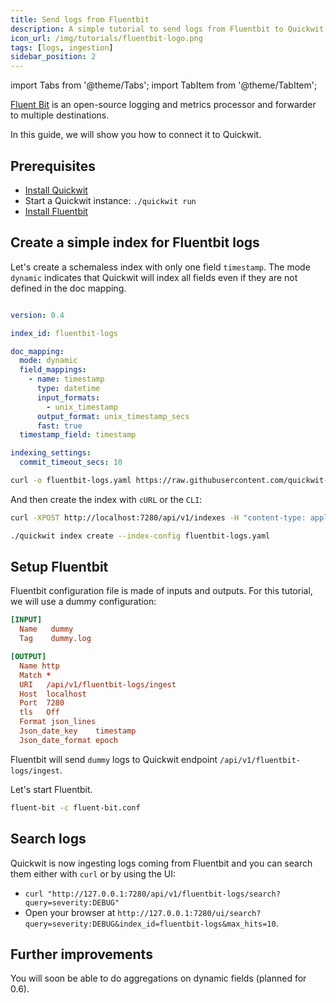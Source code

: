 ```yaml
---
title: Send logs from Fluentbit
description: A simple tutorial to send logs from Fluentbit to Quickwit in a few minutes.
icon_url: /img/tutorials/fluentbit-logo.png
tags: [logs, ingestion]
sidebar_position: 2
---
```


import Tabs from '@theme/Tabs';
import TabItem from '@theme/TabItem';

[Fluent Bit](https://fluentbit.io/) is an open-source logging and metrics processor and forwarder to multiple destinations.

In this guide, we will show you how to connect it to Quickwit.

## Prerequisites

- [Install Quickwit](/docs/get-started/installation.md)
- Start a Quickwit instance: `./quickwit run`
- [Install Fluentbit](https://docs.fluentbit.io/manual/installation/getting-started-with-fluent-bit)


## Create a simple index for Fluentbit logs

Let's create a schemaless index with only one field `timestamp`. The mode `dynamic` indicates that Quickwit will index all fields even if they are not defined in the doc mapping.

```yaml title="index-config.yaml"

version: 0.4

index_id: fluentbit-logs

doc_mapping:
  mode: dynamic
  field_mappings:
    - name: timestamp
      type: datetime
      input_formats:
        - unix_timestamp
      output_format: unix_timestamp_secs
      fast: true
  timestamp_field: timestamp

indexing_settings:
  commit_timeout_secs: 10
```

```bash
curl -o fluentbit-logs.yaml https://raw.githubusercontent.com/quickwit-oss/quickwit/main/config/tutorials/fluentbit-logs/index-config.yaml
```

And then create the index with `cURL` or the `CLI`:

<Tabs>

<TabItem value="curl" label="cURL">

```bash
curl -XPOST http://localhost:7280/api/v1/indexes -H "content-type: application/yaml" --data-binary @fluentbit-logs.yaml
```

</TabItem>

<TabItem value="cli" label="CLI">

```bash
./quickwit index create --index-config fluentbit-logs.yaml
```

</TabItem>

</Tabs>


## Setup Fluentbit

Fluentbit configuration file is made of inputs and outputs. For this tutorial, we will use a dummy configuration:

``` title=fluent-bit.conf
[INPUT]
  Name   dummy
  Tag    dummy.log

[OUTPUT]
  Name http
  Match *
  URI   /api/v1/fluentbit-logs/ingest
  Host  localhost
  Port  7280
  tls   Off
  Format json_lines
  Json_date_key    timestamp
  Json_date_format epoch
```

Fluentbit will send `dummy` logs to Quickwit endpoint `/api/v1/fluentbit-logs/ingest`.

Let's start Fluentbit.

```bash
fluent-bit -c fluent-bit.conf
```

## Search logs

Quickwit is now ingesting logs coming from Fluentbit and you can search them either with `curl` or by using the UI:
- `curl "http://127.0.0.1:7280/api/v1/fluentbit-logs/search?query=severity:DEBUG"`
- Open your browser at `http://127.0.0.1:7280/ui/search?query=severity:DEBUG&index_id=fluentbit-logs&max_hits=10`.


## Further improvements

You will soon be able to do aggregations on dynamic fields (planned for 0.6).
